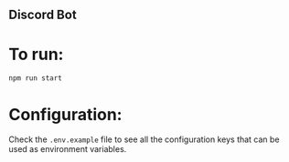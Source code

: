 ## Discord Bot
# To run: 
`npm run start`

# Configuration:
Check the `.env.example` file to see all the configuration keys that can be used as environment variables.

